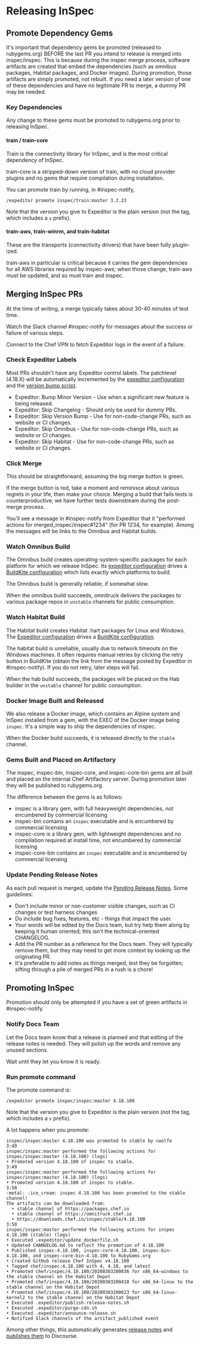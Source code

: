 # Releasing InSpec

## Promote Dependency Gems

It's important that dependency gems be promoted (released to rubygems.org) BEFORE the last PR you intend to release is merged into inspec/inspec. This is because during the inspec merge process, software artifacts are created that embed the dependencies (such as omnibus packages, Habitat packages, and Docker images). During promotion, those artifacts are simply promoted, not rebuilt. If you need a later version of one of these dependencies and have no legitimate PR to merge, a dummy PR may be needed.

### Key Dependencies

Any change to these gems must be promoted to rubygems.org prior to releasing InSpec.

#### train / train-core

Train is the connectivity library for InSpec, and is the most critical dependency of InSpec.

train-core is a stripped-down version of train, with no cloud provider plugins and no gems that require compilation during installation.

You can promote train by running, in #inspec-notify,
```
/expeditor promote inspec/train:master 3.2.23
```

Note that the version you give to Expeditor is the plain version (not the tag, which includes a `v` prefix).

#### train-aws, train-winrm, and train-habitat

These are the transports (connectivity drivers) that have been fully plugin-ized.

train-aws in particular is critical because it carries the gem dependencies for all AWS libraries required by inspec-aws; when those change, train-aws must be updated, and so must train and inspec.

## Merging InSpec PRs

At the time of writing, a merge typically takes about 30-40 minutes of test time.

Watch the Slack channel #inspec-notify for messages about the success or failure of various steps.

Connect to the Chef VPN to fetch Expeditor logs in the event of a failure.

### Check Expeditor Labels

Most PRs shouldn't have any Expeditor control labels. The patchlevel (4.18.X) will be automatically incremented by the [expeditor configuration](https://github.com/inspec/inspec/blob/44fe144732e1e0abb2594957a880c5f1821e7774/.expeditor/config.yml#L117) and the [version bump script](https://github.com/inspec/inspec/blob/master/.expeditor/update_version.sh).

 * Expeditor: Bump Minor Version - Use when a significant new feature is being released.
 * Expeditor: Skip Changelog - Should only be used for dummy PRs.
 * Expeditor: Skip Version Bump - Use for non-code-change PRs, such as website or CI changes.
 * Expeditor: Skip Omnibus - Use for non-code-change PRs, such as website or CI changes.
 * Expeditor: Skip Habitat - Use for non-code-change PRs, such as website or CI changes.

### Click Merge

This should be straightforward, assuming the big merge button is green.

If the merge button is red, take a moment and reminisce about various regrets in your life, then make your choice. Merging a build that fails tests is counterproductive; we have further tests downstream during the post-merge process.

You'll see a message in #inspec-notify from Expeditor that it "performed actions for merged_inspec/inspec#1234" (for PR 1234, for example). Among the messages will be links to the Omnibus and Habitat builds.

### Watch Omnibus Build

The Omnibus build creates operating-system-specific packages for each platform for which we release InSpec. Its [expeditor configuration](https://github.com/inspec/inspec/blob/44fe144732e1e0abb2594957a880c5f1821e7774/.expeditor/config.yml#L133) drives a [BuildKite configuration](https://github.com/inspec/inspec/blob/master/.expeditor/release.omnibus.yml) which lists exactly which platforms to build.

The Omnibus build is generally reliable, if somewhat slow.

When the omnibus build succeeds, omnitruck delivers the packages to various package repos in `unstable` channels for public consumption.

### Watch Habitat Build

The Habitat build creates Habitat .hart packages for Linux and Windows. The [Expeditor configuration](https://github.com/inspec/inspec/blob/44fe144732e1e0abb2594957a880c5f1821e7774/.expeditor/config.yml#L138) drives a [BuildKite configuration](https://github.com/inspec/inspec/blob/master/.expeditor/build.habitat.yml).

The habitat build is unreliable, usually due to network timeouts on the Windows machines. It often requires manual retries by clicking the retry button in BuildKite (obtain the link from the message posted by Expeditor in #inspec-notify). If you do not retry, later steps will fail.

When the hab build succeeds, the packages will be placed on the Hab builder in the `unstable` channel for public consumption.

### Docker Image Built and Released

We also release a Docker image, which contains an Alpine system and InSpec installed from a gem, with the EXEC of the Docker image being `inspec`. It's a simple way to ship the dependencies of inspec.

When the Docker build succeeds, it is released directly to the `stable` channel.

### Gems Built and Placed on Artifactory

The inspec, inspec-bin, inspec-core, and inspec-core-bin gems are all built and placed on the internal Chef Artifactory server.  During promotion later they will be published to rubygems.org.

The difference between the gems is as follows:

 * inspec is a library gem, with full heavyweight dependencies, not encumbered by commercial licensing
 * inspec-bin contains an `inspec` executable and is encumbered by commercial licensing
 * inspec-core is a library gem, with lightweight dependencies and no compilation required at install time, not encumbered by commercial licensing
 * inspec-core-bin contains an `inspec` executable and is encumbered by commercial licensing

### Update Pending Release Notes

As each pull request is merged, update the [Pending Release Notes](https://github.com/inspec/inspec/wiki/Pending-Release-Notes). Some guidelines:
 * Don't include minor or non-customer visible changes, such as CI changes or test harness changes
 * Do include bug fixes, features, etc - things that impact the user.
 * Your words will be edited by the Docs team, but try help them along by keeping it human oriented; this isn't the technical-oriented CHANGELOG.
 * Add the PR number as a reference for the Docs team. They will typically remove them, but they may need to get more context by looking up the originating PR.
 * It's preferable to add notes as things merged, lest they be forgotten; sifting through a pile of merged PRs in a rush is a chore!

## Promoting InSpec

Promotion should only be attempted if you have a set of green artifacts in #inspec-notify.

### Notify Docs Team

Let the Docs team know that a release is planned and that editing of the release notes is needed.  They will polish up the words and remove any unused sections.

Wait until they let you know it is ready.

### Run promote command

The promote command is:

```
/expeditor promote inspec/inspec:master 4.18.100
```

Note that the version you give to Expeditor is the plain version (not the tag, which includes a `v` prefix).

A lot happens when you promote:

```
inspec/inspec:master 4.18.100 was promoted to stable by cwolfe
3:49
inspec/inspec:master performed the following actions for inspec/inspec:master (4.18.100) (logs)
• Promoted version 4.18.100 of inspec to stable.
3:49
inspec/inspec:master performed the following actions for inspec/inspec:master (4.18.100) (logs)
• Promoted version 4.18.100 of inspec to stable.
3:50
:metal: :ice_cream: inspec 4.18.100 has been promoted to the stable channel!
The artifacts can be downloaded from:
  • stable channel of https://packages.chef.io
  • stable channel of https://omnitruck.chef.io
  • https://downloads.chef.io/inspec/stable/4.18.100
3:50
inspec/inspec:master performed the following actions for inspec 4.18.100 (stable) (logs)
• Executed .expeditor/update_dockerfile.sh
• Updated CHANGELOG.md to reflect the promotion of 4.18.100
• Published inspec-4.18.100, inspec-core-4.18.100, inspec-bin-4.18.100, and inspec-core-bin-4.18.100 to RubyGems.org
• Created GitHub release Chef InSpec v4.18.100
• Tagged chef/inspec:4.18.100 with 4, 4.18, and latest
• Promoted chef/inspec/4.18.100/20200303200836 for x86_64-windows to the stable channel on the Habitat Depot
• Promoted chef/inspec/4.18.100/20200303200418 for x86_64-linux to the stable channel on the Habitat Depot
• Promoted chef/inspec/4.18.100/20200303200623 for x86_64-linux-kernel2 to the stable channel on the Habitat Depot
• Executed .expeditor/publish-release-notes.sh
• Executed .expeditor/purge-cdn.sh
• Executed .expeditor/announce-release.sh
• Notified Slack channels of the artifact_published event
```

Among other things, this automatically generates [release notes](https://github.com/inspec/inspec/blob/master/.expeditor/publish-release-notes.sh) and [publishes them](https://github.com/inspec/inspec/blob/master/.expeditor/announce-release.sh) to Discourse.


